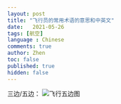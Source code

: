 ```yaml
---
layout: post
title: "飞行员的常用术语的意思和中英文"
date:   2021-05-26
tags: [航空]
language : Chinese
comments: true
author: Zhen
toc: false
published: true
hidden: false
---
```

三边/五边：
![飞行五边图](https://pic1.zhimg.com/80/598e778af30a50bbc3d3febaff0e5781_1440w.jpg)


<!--stackedit_data:
eyJoaXN0b3J5IjpbLTkwNzQ0NDMyLC0xMzUyNzQ0MTUyLDQ2ND
k5MTE1N119
-->